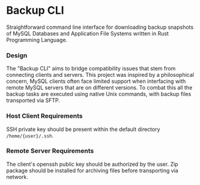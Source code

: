 # Backup CLI
Straightforward command line interface for downloading backup snapshots of MySQL Databases and Application File Systems written in Rust Programming Language.

### Design
The "Backup CLI" aims to bridge compatibility issues that stem from connecting clients and servers. This project was inspired by a philosophical concern, MySQL clients often face limited support when interfacing with remote MySQL servers that are on different versions. To combat this all the backup tasks are executed using native Unix commands, with backup files transported via SFTP.

### Host Client Requirements
SSH private key should be present within the default directory `/home/{user}/.ssh`.


### Remote Server Requirements
The client's openssh public key should be authorized by the user. Zip package should be installed for archiving files before transporting via network.

